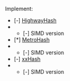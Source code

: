 Implement:
* [-] [HighwayHash](https://github.com/google/highwayhash)
* * [-] SIMD version
* [*] [MetroHash](https://github.com/jandrewrogers/MetroHash) 
* * [-] SIMD version
* [-] [xxHash](https://github.com/Cyan4973/xxHash) 
* * [-] SIMD version
